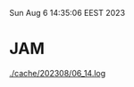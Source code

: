Sun Aug  6 14:35:06 EEST 2023
# JAM
<a href='./cache/202308/06_14.log'>./cache/202308/06_14.log</a>
